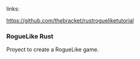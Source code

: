 links:

  https://github.com/thebracket/rustrogueliketutorial

### RogueLike Rust

Proyect to create a RogueLike game.
